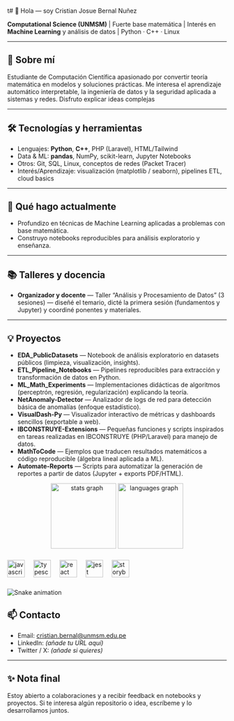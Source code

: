 t# 👋 Hola — soy Cristian Josue Bernal Nuñez

**Computational Science (UNMSM)** | Fuerte base matemática | Interés en **Machine Learning** y análisis de datos | Python · C++ · Linux

---

## 🚀 Sobre mí
Estudiante de Computación Científica apasionado por convertir teoría matemática en modelos y soluciones prácticas. Me interesa el aprendizaje automático interpretable, la ingeniería de datos y la seguridad aplicada a sistemas y redes. Disfruto explicar ideas complejas

---

## 🛠️ Tecnologías y herramientas
- Lenguajes: **Python**, **C++**, PHP (Laravel), HTML/Tailwind  
- Data & ML: **pandas**, NumPy, scikit-learn, Jupyter Notebooks  
- Otros: Git, SQL, Linux, conceptos de redes (Packet Tracer)  
- Interés/Aprendizaje: visualización (matplotlib / seaborn), pipelines ETL, cloud basics

---

## 🎯 Qué hago actualmente
- Profundizo en técnicas de Machine Learning aplicadas a problemas con base matemática.  
- Construyo notebooks reproducibles para análisis exploratorio y enseñanza. 

---

## 📚 Talleres y docencia
- **Organizador y docente** — Taller “Análisis y Procesamiento de Datos” (3 sesiones) — diseñé el temario, dicté la primera sesión (fundamentos y Jupyter) y coordiné ponentes y materiales.

---

## 💡 Proyectos

- **EDA_PublicDatasets** — Notebook de análisis exploratorio en datasets públicos (limpieza, visualización, insights).  
- **ETL_Pipeline_Notebooks** — Pipelines reproducibles para extracción y transformación de datos en Python.  
- **ML_Math_Experiments** — Implementaciones didácticas de algoritmos (perceptrón, regresión, regularización) explicando la teoría.  
- **NetAnomaly-Detector** — Analizador de logs de red para detección básica de anomalías (enfoque estadístico).  
- **VisualDash-Py** — Visualizador interactivo de métricas y dashboards sencillos (exportable a web).  
- **IBCONSTRUYE-Extensions** — Pequeñas funciones y scripts inspirados en tareas realizadas en IBCONSTRUYE (PHP/Laravel) para manejo de datos.  
- **MathToCode** — Ejemplos que traducen resultados matemáticos a código reproducible (álgebra lineal aplicada a ML).  
- **Automate-Reports** — Scripts para automatizar la generación de reportes a partir de datos (Jupyter + exports PDF/HTML).

<div align="center">
  <img src="https://github-readme-stats.vercel.app/api?username=Cristian1191&hide_title=false&hide_rank=false&show_icons=true&include_all_commits=true&count_private=true&disable_animations=false&theme=dracula&locale=en&hide_border=false&order=1" height="150" alt="stats graph"  />
  <img src="https://github-readme-stats.vercel.app/api/top-langs?username=Cristian1191&locale=en&hide_title=false&layout=compact&card_width=320&langs_count=5&theme=dracula&hide_border=false&order=2" height="150" alt="languages graph"  />
</div>

###

<div align="left">
  <img src="https://cdn.jsdelivr.net/gh/devicons/devicon/icons/javascript/javascript-original.svg" height="40" alt="javascript logo"  />
  <img width="12" />
  <img src="https://cdn.jsdelivr.net/gh/devicons/devicon/icons/typescript/typescript-original.svg" height="40" alt="typescript logo"  />
  <img width="12" />
  <img src="https://cdn.jsdelivr.net/gh/devicons/devicon/icons/react/react-original.svg" height="40" alt="react logo"  />
  <img width="12" />
  <img src="https://cdn.jsdelivr.net/gh/devicons/devicon/icons/jest/jest-plain.svg" height="40" alt="jest logo"  />
  <img width="12" />
  <img src="https://cdn.jsdelivr.net/gh/devicons/devicon/icons/storybook/storybook-original.svg" height="40" alt="storybook logo"  />
</div>

###

<img src="https://raw.githubusercontent.com/Cristian1191/Cristian1191/output/snake.svg" alt="Snake animation" />

###

## 📫 Contacto
- Email: cristian.bernal@unmsm.edu.pe  
- LinkedIn: *(añade tu URL aquí)*  
- Twitter / X: *(añade si quieres)*

---

## ✨ Nota final
Estoy abierto a colaboraciones y a recibir feedback en notebooks y proyectos. Si te interesa algún repositorio o idea, escríbeme y lo desarrollamos juntos.

<!-- Gracias por pasar por mi perfil 👋 -->
